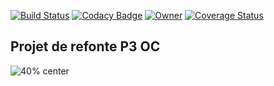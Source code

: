 [![Build Status](https://travis-ci.org/samakunchan/velooc.svg?branch=master)](https://travis-ci.org/samakunchan/velooc)
[![Codacy Badge](https://api.codacy.com/project/badge/Grade/b781f0a8ea0e4ee1a434ee6ec6bbe81c)](https://www.codacy.com/manual/samakunchan/velooc?utm_source=github.com&amp;utm_medium=referral&amp;utm_content=samakunchan/velooc&amp;utm_campaign=Badge_Grade)
[![Owner](https://img.shields.io/badge/Owner-Samakunchan%20Technology-blue)](https://my-services.samakunchan.fr/)
[![Coverage Status](https://coveralls.io/repos/github/samakunchan/velooc/badge.svg?branch=master)](https://coveralls.io/github/samakunchan/velooc?branch=master)


Projet de refonte P3 OC
-
![40% center](src\assets\img\velooc.png)

